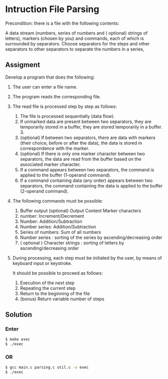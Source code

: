 # Intruction File Parsing

Precondition: there is a file with the following contents:

A data stream (numbers, series of numbers and ( optional) strings of letters), 
markers (chosen by you) and 
commands, 
each of which is surrounded by separators. 
Choose separators for the steps and other separators to 
other separators to separate the numbers in a series,

## Assigment
Develop a program that does the following:

1. The user can enter a file name.

2. The program reads the corresponding file.

3. The read file is processed step by step as follows:
    1. The file is processed sequentially (data flow).
    2. If unmarked data are present between two separators, they are temporarily stored in a buffer, 
       they are stored temporarily in a buffer. 3.
    3. (optional) If between two separators, 
     there are data with markers (their choice, before or after the data), 
     the data is stored in correspondence with the marker.
    4. (optional) If there is only one marker character between two separators, 
     the data are read from the buffer based on the associated marker character.
    5. If a command appears between two separators, the command is applied to the buffer (1-operand command).
    6. If a command containing data (any order) appears between two separators, the command containing the data is applied to the buffer (2-operand command).

4. The following commands must be possible:
    1. Buffer output
    (optional) Output Content Marker characters
    2. number: Increment/Decrement
    3. Number: Addition/Subtraction
    4. Number series: Addition/Subtraction
    5. Series of numbers: Sum of all numbers
    6. Number series : sorting of the series by ascending/decreasing order 
    7. ( optional ) Character strings : sorting of letters by ascending/decreasing order

5.  During processing, each step must be initiated by the user, 
    by means of keyboard input or keystroke. 

    It should be possible to proceed as follows:

    1. Execution of the next step
    2. Repeating the current step
    3. Return to the beginning of the file
    4. (bonus) Return variable number of steps

## Solution

### Enter

```bash
$ make exec
$ ./exec
```
### OR

```bash
$ gcc main.c parsing.c util.c -o exec
$ ./exec
```